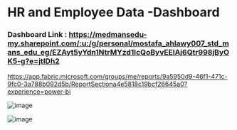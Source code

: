 
# HR and Employee Data -Dashboard

### Dashboard Link : https://medmansedu-my.sharepoint.com/:u:/g/personal/mostafa_ahlawy007_std_mans_edu_eg/EZAyt5yYdn1NtrMYzd1IcQoByvEElAj6Qtr998jByOK5-g?e=jtlDh2

https://app.fabric.microsoft.com/groups/me/reports/9a5950d9-46f1-471c-9fc0-3a788b092d5b/ReportSectiona4e5818c19bcf26645a0?experience=power-bi

![image](https://github.com/mostfa00/Power-BI-Dashboard/assets/75643661/1cc9b99e-2b9f-4671-88a2-b663945178ef)

![image](https://github.com/mostfa00/Power-BI-Dashboard/assets/75643661/d08d9971-5e66-4a94-b5aa-cc59575fdc87)


